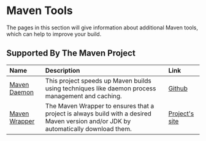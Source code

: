 <!--
Licensed to the Apache Software Foundation (ASF) under one
or more contributor license agreements.  See the NOTICE file
distributed with this work for additional information
regarding copyright ownership.  The ASF licenses this file
to you under the Apache License, Version 2.0 (the
"License"); you may not use this file except in compliance
with the License.  You may obtain a copy of the License at

http://www.apache.org/licenses/LICENSE-2.0

Unless required by applicable law or agreed to in writing,
software distributed under the License is distributed on an
"AS IS" BASIS, WITHOUT WARRANTIES OR CONDITIONS OF ANY
KIND, either express or implied.  See the License for the
specific language governing permissions and limitations
under the License.
-->

<head>
   <title>Maven Tools</title>
</head>

# Maven Tools

The pages in this section will give information about additional Maven tools, which can help to improve your build.

## Supported By The Maven Project

| Name                                 | Description                                                                                                                         | Link                |
|:-------------------------------------|:------------------------------------------------------------------------------------------------------------------------------------|:--------------------|
| [Maven Daemon](./mvnd.html)          | This project speeds up Maven builds using techniques like daemon process management and caching.                                    | [Github][1]         |
| [Maven Wrapper](./mavenwrapper.html) | The Maven Wrapper to ensures that a project is always build with a desired Maven version and/or JDK by automatically download them. | [Project's site][2] |

[1]: https://github.com/apache/maven-mvnd
[2]: https://maven.apache.org/wrapper/

